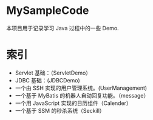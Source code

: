 # MySampleCode
本项目用于记录学习 Java 过程中的一些 Demo.

# 索引
- Servlet 基础：（ServletDemo）
- JDBC 基础：(JDBCDemo)
- 一个由 SSH 实现的用户管理系统。(UserManagement)
- 一个基于 MyBatis 的机器人自动回复功能。（message）
- 一个用 JavaScript 实现的日历组件（Calender）
- 一个基于 SSM 的秒杀系统（Seckill）
